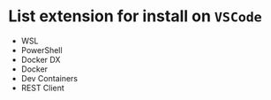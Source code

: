 # List extension for install on `VSCode`

- WSL
- PowerShell
- Docker DX
- Docker
- Dev Containers
- REST Client
